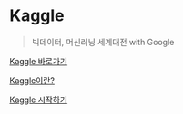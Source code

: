 # Kaggle
> 빅데이터, 머신러닝 세계대전 with Google

[Kaggle 바로가기](https://www.kaggle.com)  

[Kaggle이란?](https://en.wikipedia.org/wiki/Kaggle)

[Kaggle 시작하기](https://brunch.co.kr/@minwoo/19)